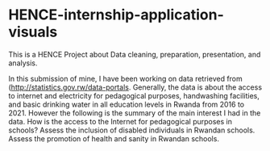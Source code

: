 # HENCE-internship-application-visuals



This is a HENCE Project about Data cleaning, preparation, presentation, and analysis. 

In this submission of mine, I have been working on data retrieved from (http://statistics.gov.rw/data-portals. Generally, the data is about the access to internet and electricity for pedagogical purposes, handwashing facilities, and basic drinking water in all education levels in Rwanda from 2016 to 2021. However the following is the summary of the main interest I had in the data.
How is the access to the Internet for pedagogical purposes in schools?
Assess the inclusion of disabled individuals in Rwandan schools. 
Assess the promotion of health and sanity in Rwandan schools. 
